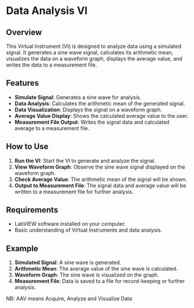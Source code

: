 # Data Analysis VI

## Overview

This Virtual Instrument (VI) is designed to analyze data using a simulated signal. It generates a sine wave signal, calculates its arithmetic mean, visualizes the data on a waveform graph, displays the average value, and writes the data to a measurement file.

## Features

- **Simulate Signal**: Generates a sine wave for analysis.
- **Data Analysis**: Calculates the arithmetic mean of the generated signal.
- **Data Visualization**: Displays the signal on a waveform graph.
- **Average Value Display**: Shows the calculated average value to the user.
- **Measurement File Output**: Writes the signal data and calculated average to a measurement file.

## How to Use

1. **Run the VI**: Start the VI to generate and analyze the signal.
2. **View Waveform Graph**: Observe the sine wave signal displayed on the waveform graph.
3. **Check Average Value**: The arithmetic mean of the signal will be shown.
4. **Output to Measurement File**: The signal data and average value will be written to a measurement file for further analysis.

## Requirements

- LabVIEW software installed on your computer.
- Basic understanding of Virtual Instruments and data analysis.

## Example

1. **Simulated Signal**: A sine wave is generated.
2. **Arithmetic Mean**: The average value of the sine wave is calculated.
3. **Waveform Graph**: The sine wave is visualized on the graph.
4. **Measurement File**: Data is saved to a file for record-keeping or further analysis.

NB: AAV means Acquire, Analyze and Visualize Data

